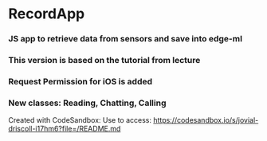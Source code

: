 # RecordApp
### JS app to retrieve data from sensors and save into edge-ml
### This version is based on the tutorial from lecture
### Request Permission for iOS is added
### New classes: Reading, Chatting, Calling
Created with CodeSandbox:
Use to access: https://codesandbox.io/s/jovial-driscoll-i17hm6?file=/README.md
